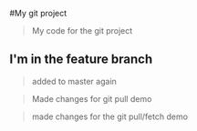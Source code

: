 #My git project

> My code for the git project

## I'm in the feature branch

> added to master again

> Made changes for git pull demo

> made changes for the git pull/fetch demo
